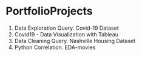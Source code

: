 # PortfolioProjects

1) Data Exploration Query. Covid-19 Dataset
2) Covid19 - Data Visualization with Tableau
3) Data Cleaning Query. Nashville Housing Dataset
4) Python Correlation. EDA-movies
